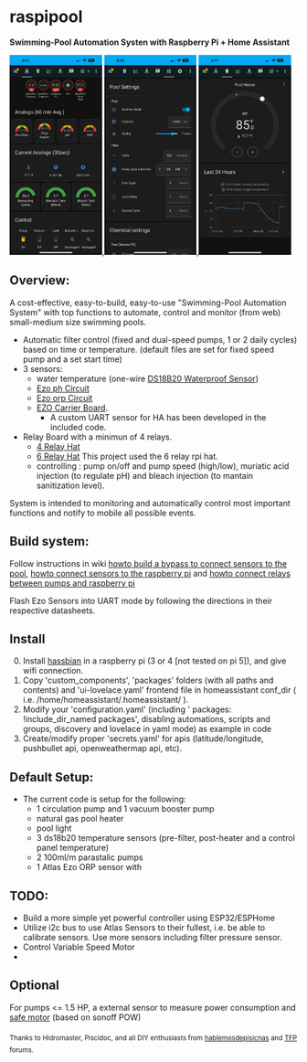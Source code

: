 # raspipool
**Swimming-Pool Automation Systen with Raspberry Pi + Home Assistant**

<img src="help/media/Overview_Main.png" height="350">,<img src="help/media/Settings.png" height="350">,<img src="help/media/Heater.png" height="350">

## Overview:

 A cost-effective, easy-to-build, easy-to-use "Swimming-Pool Automation System" with top functions to automate, control and monitor (from web) small-medium size swimming pools.

- Automatic filter control (fixed and dual-speed pumps, 1 or 2 daily cycles) based on time or temperature. (default files are set for fixed speed pump and a set start time)
- 3 sensors:
  - water temperature (one-wire [DS18B20 Waterproof Sensor](https://aliexpress.com/item/32968031204.html))
  - [Ezo ph Circuit](https://www.atlas-scientific.com/embedded-solutions/ezo-ph-circuit)
  - [Ezo orp Circuit](https://www.atlas-scientific.com/embedded-solutions/ezo-orp-circuit)
  - [EZO Carrier Board](https://www.atlas-scientific.com/carrier-boards/electrically-isolated-ezo-carrier-board-gen-2).
    -  A custom UART sensor for HA has been developed in the included code.
- Relay Board with a minimun of 4 relays.
  - [4 Relay Hat](https://aliexpress.com/item/32961638909.html)
  - [6 Relay Hat](https://aliexpress.com/item/32997012084.html)
  This project used the 6 relay rpi hat.
   - controlling : pump on/off and pump speed (high/low), muriatic acid injection (to regulate pH) and bleach injection (to mantain sanitization level).
 
 System is intended to monitoring and automatically control most important functions and notify to mobile all possible events.

 
 
 ## Build system:
 
 Follow instructions in wiki [howto build a bypass to connect sensors to the pool](https://github.com/segalion/raspipool/wiki/Bypass-for-sensors), [howto connect sensors to the raspberry pi](https://github.com/segalion/raspipool/wiki/Sensors-connection-(DS18B20,-and-EZO-pH-and-ORP)) and [howto connect relays between pumps and raspberry pi](https://github.com/segalion/raspipool/wiki/Connection-of-relays-for-pump-control)

 Flash Ezo Sensors into UART mode by following the directions in their respective datasheets.
 
 ## Install
 0. Install [hassbian](https://www.home-assistant.io/docs/installation/hassbian/installation/) in a raspberry pi (3 or 4 [not tested on pi 5]), and give wifi connection.
 1. Copy 'custom_components', 'packages' folders (with all paths and contents) and 'ui-lovelace.yaml' frontend file in homeassistant conf_dir ( i.e. /home/homeassistant/.homeassistant/ ).
 2. Modify your 'configuration.yaml' (including '  packages: !include_dir_named packages', disabling automations, scripts and groups, discovery and lovelace in yaml mode) as example in code
 3. Create/modify proper 'secrets.yaml' for apis (latitude/longitude, pushbullet api, openweathermap api, etc).

  ## Default Setup:
 - The current code is setup for the following:
    - 1 circulation pump and 1 vacuum booster pump
    - natural gas pool heater
    - pool light
    - 3 ds18b20 temperature sensors (pre-filter, post-heater and a control panel temperature)
    - 2 100ml/m parastalic pumps
    - 1 Atlas Ezo ORP sensor with
 
 ## TODO:
 - Build a more simple yet powerful controller using ESP32/ESPHome
 - Utilize i2c bus to use Atlas Sensors to their fullest, i.e. be able to calibrate sensors. Use more sensors including filter pressure sensor.
 - Control Variable Speed Motor
 - 
 
 ## Optional
 For pumps <= 1.5 HP, a external sensor to measure power consumption and [safe motor](https://en.wikipedia.org/wiki/Magnetic_starter) (based on sonoff POW)
 
 <sub>Thanks to Hidromaster, Piscidoc, and all DIY enthusiasts from [hablemosdepisicnas](http://www.hablemosdepiscinas.com/foro/viewtopic.php?f=11&t=3906) and [TFP](https://www.troublefreepool.com/threads/raspipool-pool-automation-system-with-raspberry-pi-home-assistant.188410/) forums.</sub>

